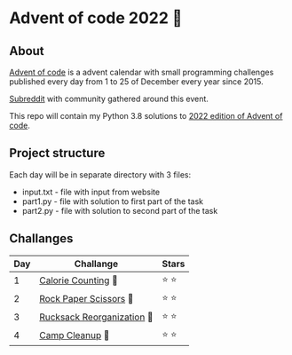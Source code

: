 # Advent of code 2022 :christmas_tree:


## About
[Advent of code](https://adventofcode.com) is a advent calendar with small programming challenges published every day from 1 to 25 of December every year since 2015.
 
[Subreddit](https://www.reddit.com/r/adventofcode/) with community gathered around this event.

This repo will contain my Python 3.8 solutions to [2022 edition of Advent of code](https://adventofcode.com/2022).



## Project structure
Each day will be in separate directory with 3 files:

- input.txt - file with input from website
- part1.py - file with solution to first part of the task
- part2.py - file with solution to second part of the task

## Challanges
| Day | Challange                                                               | Stars         |
|-----|-------------------------------------------------------------------------|---------------|
| 1   | [Calorie Counting](https://adventofcode.com/2022/day/1)         :santa: | :star: :star: |
| 2   | [Rock Paper Scissors](https://adventofcode.com/2022/day/2)      :santa: | :star: :star: |
| 3   | [Rucksack Reorganization](https://adventofcode.com/2022/day/3)  :santa: | :star: :star: |
| 4   | [Camp Cleanup](https://adventofcode.com/2022/day/4)             :santa: | :star: :star: |
